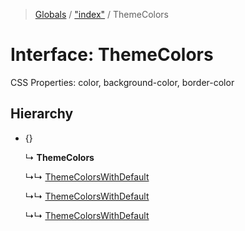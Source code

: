 > [Globals](../README.md) / ["index"](../modules/_index_.md) / ThemeColors

# Interface: ThemeColors

CSS Properties: color, background-color, border-color

## Hierarchy

- {}

  ↳ **ThemeColors**

  ↳↳ [ThemeColorsWithDefault](_index_.themecolorswithdefault.md)

  ↳↳ [ThemeColorsWithDefault](_types_index_.themecolorswithdefault.md)

  ↳↳ [ThemeColorsWithDefault](_types_theme_.themecolorswithdefault.md)
